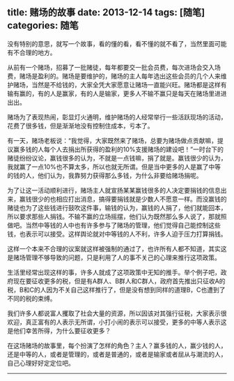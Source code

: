 title: 赌场的故事
date: 2013-12-14
tags: [随笔]
categories: 随笔
---

没有特别的意思，就写一个故事，看的懂的看，看不懂的就不看了，当然里面可能有不合理的地方。

从前有一个赌场，招募了一批赌徒，每年都要交一批会员费，每次进场会交入场费，赌场是盈利的。赌场是要维护的，赌场的主人每年选出这些会员的几个人来维护赌场，当然是不给钱的，大家全凭大家愿意让赌场一直能兴旺。赌场都是这样有输有赢的，有的人是赢家，有的人是输家，更多人不输不赢只是每天在赌场里进进出出。

赌场为了表现热闹，彰显灯火通明，维护赌场的人经常举行一些活跃现场的活动，花费了很多钱，但是渐渐地没有控制住成本，亏本了。

有一天，赌场老板说：“我觉得，大家既然来了赌场，总要为赌场做点贡献嘛，提议赢多钱的人每个人去捐出所获得的盈利的10%支援赌场的建设吧！”一时台下的赌徒纷纷议论，赢钱很多的认为，不就是一点钱嘛，捐了就是。赢钱很少的认为，我就赢了一点10%也不算太多，所以也就无所谓。但是当中更多的人是赢了中等的钱的人，他们认为，我靠努力获得那么多钱，为什么非要给赌场捐呢。

为了让这一活动顺利进行，赌场主人就宣扬某某赢钱很多的人决定要捐钱的信息出来，赢钱很少的也相应打出消息，搞得要捐钱就是少数人不愿意一样。而没赢钱的赌徒也为了这些钱进行鼓吹这件事，输钱的认为，赢钱的人捐了，他们就能回本，所以要求那些人捐钱。不输不赢的立场摇摆，他们认为既然那么多人说了，那就照做吧。当然中等钱的人中也有许多参与了赌场的管理，他们觉得自己能控制这些钱，也表示可以接受。这样舆论就对中等钱的人不利，许多人迫于压力打算捐钱。

这样一个本来不合理的议案就这样被强制的通过了，也许所有人都不知道，其实这是赌场管理不够导致的问题，只是利用了人的事不关己的心理来推行这项政策。

生活里经常出现这样的事，许多人就成了这项政策中无知的推手。举个例子吧，政府现在要征收更多的税，但是有A群人、B群人和C群人，政府首先推出只征收A的税，B和C的人因为不关自己这样推行了，但是没有想到同样的道理B，C也遭到了不同的税的束缚。

我们许多人都说富人攫取了社会大量的资源，所以因该对其强行征税，大家表示很欢迎，真正富有的人表示无所谓，小打小闹的表示可以接受，更多的中等人表示这是他们幸苦所得，为什么要征收更多？

在这场赌场的故事里，每个扮演了怎样的角色？主人？赢多钱的人，赢少钱的人，还是中等的人，或者是管理的，或者是普通的，或者是输家或者屈从与潮流的人，自己心理好好定定位吧。
***




